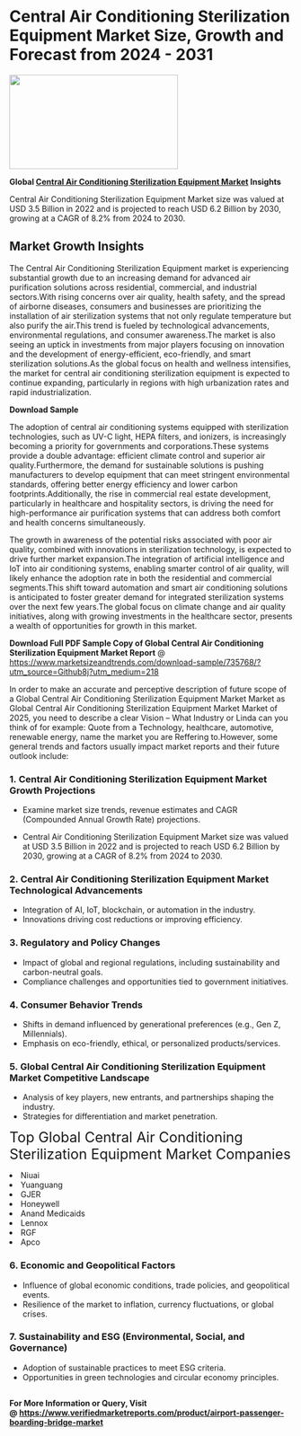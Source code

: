 <H1>Central Air Conditioning Sterilization Equipment Market Size, Growth and Forecast from 2024 - 2031</H1><img class="aligncenter size-medium wp-image-584254" src="https://thirdeyenews.in/wp-content/uploads/2024/09/Global-Market-Research-300x168.jpeg" alt="" width="300" height="168" /><p><strong>Global&nbsp;<a href="https://www.marketsizeandtrends.com/download-sample/735768/?utm_source=Github8j?utm_medium=218">Central Air Conditioning Sterilization Equipment Market</a> Insights</strong></p><p>Central Air Conditioning Sterilization Equipment Market size was valued at USD 3.5 Billion in 2022 and is projected to reach USD 6.2 Billion by 2030, growing at a CAGR of 8.2% from 2024 to 2030.</p><p><h2>Market Growth Insights</h2> <p>The Central Air Conditioning Sterilization Equipment market is experiencing substantial growth due to an increasing demand for advanced air purification solutions across residential, commercial, and industrial sectors.With rising concerns over air quality, health safety, and the spread of airborne diseases, consumers and businesses are prioritizing the installation of air sterilization systems that not only regulate temperature but also purify the air.This trend is fueled by technological advancements, environmental regulations, and consumer awareness.The market is also seeing an uptick in investments from major players focusing on innovation and the development of energy-efficient, eco-friendly, and smart sterilization solutions.As the global focus on health and wellness intensifies, the market for central air conditioning sterilization equipment is expected to continue expanding, particularly in regions with high urbanization rates and rapid industrialization.</p> <p><strong>Download Sample</strong></p> <p>The adoption of central air conditioning systems equipped with sterilization technologies, such as UV-C light, HEPA filters, and ionizers, is increasingly becoming a priority for governments and corporations.These systems provide a double advantage: efficient climate control and superior air quality.Furthermore, the demand for sustainable solutions is pushing manufacturers to develop equipment that can meet stringent environmental standards, offering better energy efficiency and lower carbon footprints.Additionally, the rise in commercial real estate development, particularly in healthcare and hospitality sectors, is driving the need for high-performance air purification systems that can address both comfort and health concerns simultaneously.</p> <p>The growth in awareness of the potential risks associated with poor air quality, combined with innovations in sterilization technology, is expected to drive further market expansion.The integration of artificial intelligence and IoT into air conditioning systems, enabling smarter control of air quality, will likely enhance the adoption rate in both the residential and commercial segments.This shift toward automation and smart air conditioning solutions is anticipated to foster greater demand for integrated sterilization systems over the next few years.The global focus on climate change and air quality initiatives, along with growing investments in the healthcare sector, presents a wealth of opportunities for growth in this market.</p> <p><span class=""><strong>Download Full PDF Sample Copy of Global Central Air Conditioning Sterilization Equipment Market Report</strong> @ <a href="https://www.marketsizeandtrends.com/download-sample/735768/?utm_source=Github8j?utm_medium=218" target="_blank">https://www.marketsizeandtrends.com/download-sample/735768/?utm_source=Github8j?utm_medium=218</a></span></p><p>In order to make an accurate and perceptive description of future scope of a Global&nbsp;Central Air Conditioning Sterilization Equipment Market Market as Global&nbsp;Central Air Conditioning Sterilization Equipment Market Market of 2025, you need to describe a clear Vision &ndash; What Industry or Linda can you think of for example: Quote from a Technology, healthcare, automotive, renewable energy, name the market you are Reffering to.However, some general trends and factors usually impact market reports and their future outlook include:</p><h3>1.&nbsp;<strong>Central Air Conditioning Sterilization Equipment Market Growth Projections</strong></h3><ul><li>Examine market size trends, revenue estimates and CAGR (Compounded Annual Growth Rate) projections.</li><li><p>Central Air Conditioning Sterilization Equipment Market size was valued at USD 3.5 Billion in 2022 and is projected to reach USD 6.2 Billion by 2030, growing at a CAGR of 8.2% from 2024 to 2030.</p></li></ul><h3>2.&nbsp;<strong>Central Air Conditioning Sterilization Equipment Market Technological Advancements</strong></h3><ul><li>Integration of AI, IoT, blockchain, or automation in the industry.</li><li>Innovations driving cost reductions or improving efficiency.</li></ul><h3>3.&nbsp;<strong>Regulatory and Policy Changes</strong></h3><ul><li>Impact of global and regional regulations, including sustainability and carbon-neutral goals.</li><li>Compliance challenges and opportunities tied to government initiatives.</li></ul><h3>4.&nbsp;<strong>Consumer Behavior Trends</strong></h3><ul><li>Shifts in demand influenced by generational preferences (e.g., Gen Z, Millennials).</li><li>Emphasis on eco-friendly, ethical, or personalized products/services.</li></ul><h3>5.&nbsp;<strong>Global Central Air Conditioning Sterilization Equipment Market Competitive Landscape</strong></h3><ul><li>Analysis of key players, new entrants, and partnerships shaping the industry.</li><li>Strategies for differentiation and market penetration.</li></ul><p data-pm-slice="1 1 []"><span style="color: inherit; font-family: inherit; font-size: 25px;">Top Global Central Air Conditioning Sterilization Equipment Market Companies</span></p><div class="" data-test-id=""><p><li>Niuai</li><li> Yuanguang</li><li> GJER</li><li> Honeywell</li><li> Anand Medicaids</li><li> Lennox</li><li> RGF</li><li> Apco</li></p></div><h3>6.&nbsp;<strong>Economic and Geopolitical Factors</strong></h3><ul><li>Influence of global economic conditions, trade policies, and geopolitical events.</li><li>Resilience of the market to inflation, currency fluctuations, or global crises.</li></ul><h3>7.&nbsp;<strong>Sustainability and ESG (Environmental, Social, and Governance)</strong></h3><ul><li>Adoption of sustainable practices to meet ESG criteria.</li><li>Opportunities in green technologies and circular economy principles.</li></ul><h2><strong style="font-size: 14px;">For More Information or Query, Visit @&nbsp;</strong><a style="background-color: #ffffff; font-size: 14px;" href="https://www.marketsizeandtrends.com/report/central-air-conditioning-sterilization-equipment-market/" target="_blank">https://www.verifiedmarketreports.com/product/airport-passenger-boarding-bridge-market</a></h2>